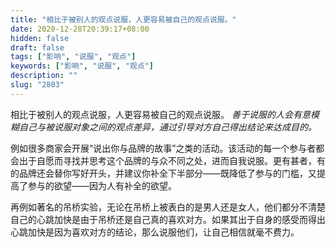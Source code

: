 ```yaml
---
title: "相比于被别人的观点说服，人更容易被自己的观点说服。"
date: 2020-12-28T20:39:17+08:00
hidden: false
draft: false
tags: ["影响", "说服", "观点"]
keywords: ["影响", "说服", "观点"]
description: ""
slug: "2803"
---
```


相比于被别人的观点说服，人更容易被自己的观点说服。 *善于说服的人会有意模糊自己与被说服对象之间的观点差异，通过引导对方自己得出结论来达成目的。*

例如很多商家会开展“说出你与品牌的故事”之类的活动。该活动的每一个参与者都会出于自愿而寻找并思考这个品牌的与众不同之处，进而自我说服。更有甚者，有的品牌还会替你写好开头，并建议你补全下半部分——既降低了参与的门槛，又提高了参与的欲望——因为人有补全的欲望。

再例如著名的吊桥实验，无论在吊桥上被表白的是男人还是女人，他们都分不清楚自己的心跳加快是由于吊桥还是自己真的喜欢对方。如果其出于自身的感受而得出心跳加快是因为喜欢对方的结论，那么说服他们，让自己相信就毫不费力。
